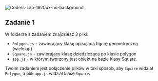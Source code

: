 ![Coders-Lab-1920px-no-background](https://user-images.githubusercontent.com/30623667/104709387-2b7ac180-571f-11eb-9b94-517aa6d501c9.png)



## Zadanie 1




W folderze z zadaniem znajdziesz 3 pliki:

* ```Polygon.js``` - zawierający klasę opisującą figurę geometryczną (wielokąt)
* ```Square.js``` - zawierający klasę dziedziczącą po klasie polygon
* ```app.js``` - w którym tworzony jest obiekt na bazie klasy Square.

Twoim zadaniem jest połączenie plików w taki sposób, aby `Square` widział `Polygon`, a plik `app.js` widział klasę `Square`.
